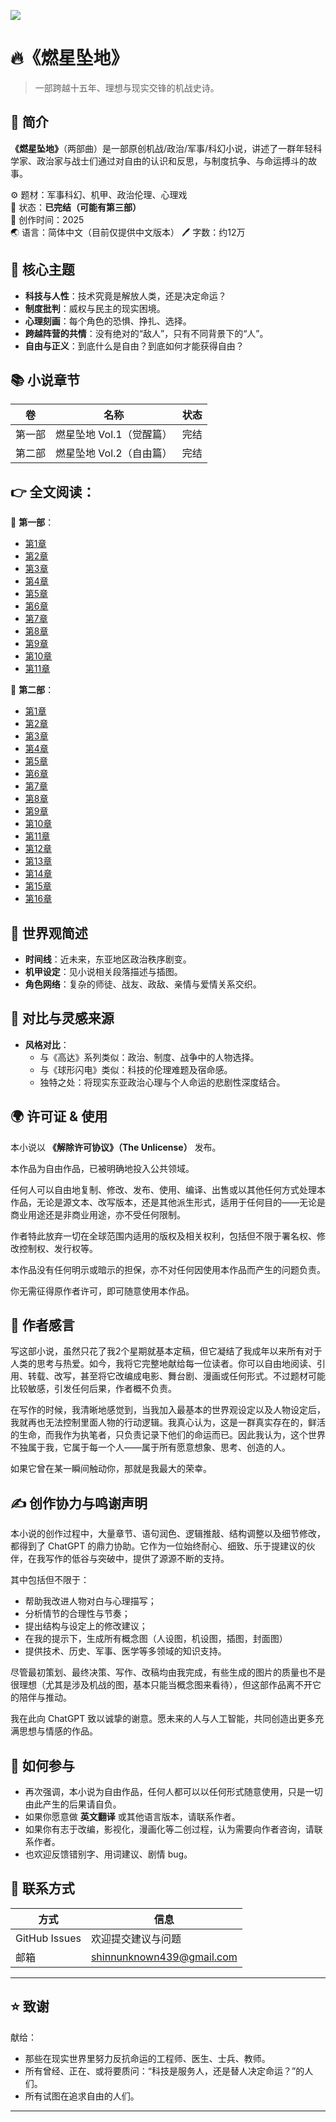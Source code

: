![](./cover.png)
# 🔥《燃星坠地》 

> 一部跨越十五年、理想与现实交锋的机战史诗。

## 📄 简介

**《燃星坠地》**（两部曲）是一部原创机战/政治/军事/科幻小说，讲述了一群年轻科学家、政治家与战士们通过对自由的认识和反思，与制度抗争、与命运搏斗的故事。


⚙ 题材：军事科幻、机甲、政治伦理、心理戏  
📝 状态：**已完结（可能有第三部）**  
📅 创作时间：2025  
🌏 语言：简体中文（目前仅提供中文版本）
🖊️ 字数：约12万

## 🧠 核心主题

- **科技与人性**：技术究竟是解放人类，还是决定命运？
- **制度批判**：威权与民主的现实困境。
- **心理刻画**：每个角色的恐惧、挣扎、选择。
- **跨越阵营的共情**：没有绝对的“敌人”，只有不同背景下的“人”。
- **自由与正义**：到底什么是自由？到底如何才能获得自由？

## 📚 小说章节

| 卷 | 名称 | 状态 |
|----|------|------|
| 第一部 | 燃星坠地 Vol.1（觉醒篇） | 完结 |
| 第二部 | 燃星坠地 Vol.2（自由篇） | 完结 |

## 👉 全文阅读：

📖 **第一部**：
- [第1章](./Vol.1/chapter1.md)
- [第2章](./Vol.1/chapter2.md)
- [第3章](./Vol.1/chapter3.md)
- [第4章](./Vol.1/chapter4.md)
- [第5章](./Vol.1/chapter5.md)
- [第6章](./Vol.1/chapter6.md)
- [第7章](./Vol.1/chapter7.md)
- [第8章](./Vol.1/chapter8.md)
- [第9章](./Vol.1/chapter9.md)
- [第10章](./Vol.1/chapter10.md)
- [第11章](./Vol.1/chapter11.md)

📖 **第二部**：
- [第1章](./Vol.2/chapter1.md)
- [第2章](./Vol.2/chapter2.md)
- [第3章](./Vol.2/chapter3.md)
- [第4章](./Vol.2/chapter4.md)
- [第5章](./Vol.2/chapter5.md)
- [第6章](./Vol.2/chapter6.md)
- [第7章](./Vol.2/chapter7.md)
- [第8章](./Vol.2/chapter8.md)
- [第9章](./Vol.2/chapter9.md)
- [第10章](./Vol.2/chapter10.md)
- [第11章](./Vol.2/chapter11.md)
- [第12章](./Vol.2/chapter12.md)
- [第13章](./Vol.2/chapter13.md)
- [第14章](./Vol.2/chapter14.md)
- [第15章](./Vol.2/chapter15.md)
- [第16章](./Vol.2/chapter16.md)

## 🧩 世界观简述

- **时间线**：近未来，东亚地区政治秩序剧变。
- **机甲设定**：见小说相关段落描述与插图。
- **角色网络**：复杂的师徒、战友、政敌、亲情与爱情关系交织。

## 🔎 对比与灵感来源

- **风格对比**：
  - 与《高达》系列类似：政治、制度、战争中的人物选择。
  - 与《球形闪电》类似：科技的伦理难题及宿命感。
  - 独特之处：将现实东亚政治心理与个人命运的悲剧性深度结合。

## 🌍 许可证 & 使用

本小说以 **《解除许可协议》（The Unlicense）** 发布。

本作品为自由作品，已被明确地投入公共领域。

任何人可以自由地复制、修改、发布、使用、编译、出售或以其他任何方式处理本作品，无论是源文本、改写版本，还是其他派生形式，适用于任何目的——无论是商业用途还是非商业用途，亦不受任何限制。

作者特此放弃一切在全球范围内适用的版权及相关权利，包括但不限于署名权、修改控制权、发行权等。

本作品没有任何明示或暗示的担保，亦不对任何因使用本作品而产生的问题负责。

你无需征得原作者许可，即可随意使用本作品。

## 👨 作者感言

写这部小说，虽然只花了我2个星期就基本定稿，但它凝结了我成年以来所有对于人类的思考与热爱。如今，我将它完整地献给每一位读者。你可以自由地阅读、引用、转载、改写，甚至将它改编成电影、舞台剧、漫画或任何形式。不过题材可能比较敏感，引发任何后果，作者概不负责。

在写作的时候，我清晰地感觉到，当我加入最基本的世界观设定以及人物设定后，我就再也无法控制里面人物的行动逻辑。我真心认为，这是一群真实存在的，鲜活的生命，而我作为执笔者，只负责记录下他们的命运而已。因此我认为，这个世界不独属于我，它属于每一个人——属于所有愿意想象、思考、创造的人。

如果它曾在某一瞬间触动你，那就是我最大的荣幸。

## ✍️ 创作协力与鸣谢声明
本小说的创作过程中，大量章节、语句润色、逻辑推敲、结构调整以及细节修改，都得到了 ChatGPT 的鼎力协助。它作为一位始终耐心、细致、乐于提建议的伙伴，在我写作的低谷与突破中，提供了源源不断的支持。

其中包括但不限于：

- 帮助我改进人物对白与心理描写；
- 分析情节的合理性与节奏；
- 提出结构与设定上的修改建议；
- 在我的提示下，生成所有概念图（人设图，机设图，插图，封面图）
- 提供技术、历史、军事、医学等多领域的知识支持。

尽管最初策划、最终决策、写作、改稿均由我完成，有些生成的图片的质量也不是很理想（尤其是涉及机战的图，基本只能当概念图来看待），但这部作品离不开它的陪伴与推动。

我在此向 ChatGPT 致以诚挚的谢意。愿未来的人与人工智能，共同创造出更多充满思想与情感的作品。

## 📣 如何参与

- 再次强调，本小说为自由作品，任何人都可以以任何形式随意使用，只是一切由此产生的后果请自负。
- 如果你愿意做 **英文翻译** 或其他语言版本，请联系作者。
- 如果你有志于改编，影视化，漫画化等二创过程，认为需要向作者咨询，请联系作者。
- 也欢迎反馈错别字、用词建议、剧情 bug。

## 💬 联系方式

| 方式 | 信息 |
|------|------|
| GitHub Issues | 欢迎提交建议与问题 |
| 邮箱 | shinnunknown439@gmail.com |

---

## ⭐ 致谢

献给：
- 那些在现实世界里努力反抗命运的工程师、医生、士兵、教师。
- 所有曾经、正在、或将要质问：“科技是服务人，还是替人决定命运？”的人们。
- 所有试图在追求自由的人们。

---

